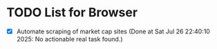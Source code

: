 # TODO List for Browser

- [x] Automate scraping of market cap sites  (Done at Sat Jul 26 22:40:10 2025: No actionable real task found.)